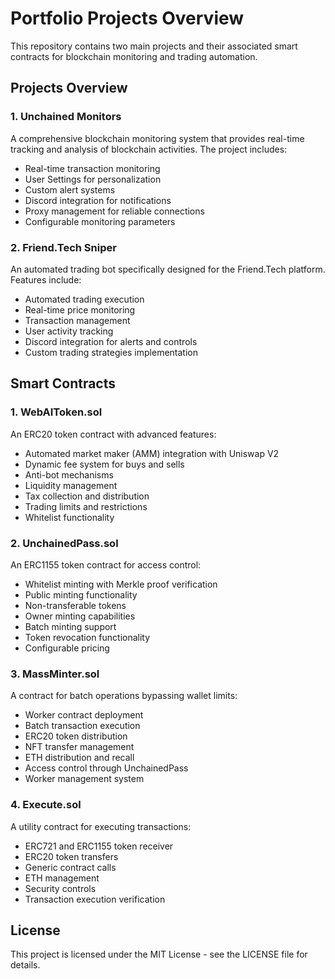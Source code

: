 # Portfolio Projects Overview

This repository contains two main projects and their associated smart contracts for blockchain monitoring and trading automation.

## Projects Overview

### 1. Unchained Monitors
A comprehensive blockchain monitoring system that provides real-time tracking and analysis of blockchain activities. The project includes:
- Real-time transaction monitoring
- User Settings for personalization
- Custom alert systems
- Discord integration for notifications
- Proxy management for reliable connections
- Configurable monitoring parameters

### 2. Friend.Tech Sniper
An automated trading bot specifically designed for the Friend.Tech platform. Features include:
- Automated trading execution
- Real-time price monitoring
- Transaction management
- User activity tracking
- Discord integration for alerts and controls
- Custom trading strategies implementation

## Smart Contracts

### 1. WebAIToken.sol
An ERC20 token contract with advanced features:
- Automated market maker (AMM) integration with Uniswap V2
- Dynamic fee system for buys and sells
- Anti-bot mechanisms
- Liquidity management
- Tax collection and distribution
- Trading limits and restrictions
- Whitelist functionality

### 2. UnchainedPass.sol
An ERC1155 token contract for access control:
- Whitelist minting with Merkle proof verification
- Public minting functionality
- Non-transferable tokens
- Owner minting capabilities
- Batch minting support
- Token revocation functionality
- Configurable pricing

### 3. MassMinter.sol
A contract for batch operations bypassing wallet limits:
- Worker contract deployment
- Batch transaction execution
- ERC20 token distribution
- NFT transfer management
- ETH distribution and recall
- Access control through UnchainedPass
- Worker management system

### 4. Execute.sol
A utility contract for executing transactions:
- ERC721 and ERC1155 token receiver
- ERC20 token transfers
- Generic contract calls 
- ETH management
- Security controls
- Transaction execution verification

## License

This project is licensed under the MIT License - see the LICENSE file for details. 
